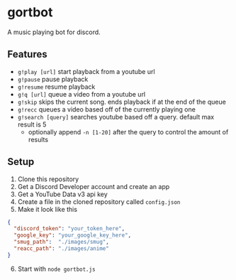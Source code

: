 # gortbot

A music playing bot for discord.

## Features

* `g!play [url]` start playback from a youtube url
* `g!pause` pause playback
* `g!resume` resume playback
* `g!q [url]` queue a video from a youtube url
* `g!skip` skips the current song. ends playback if at the end of the queue
* `g!recc` queues a video based off of the currently playing one
* `g!search [query]` searches youtube based off a query. default max result is 5
  * optionally append `-n [1-20]` after the query to control the amount of results

## Setup
1. Clone this repository
2. Get a Discord Developer account and create an app
3. Get a YouTube Data v3 api key
4. Create a file in the cloned repository called `config.json`
5. Make it look like this

```json
{
  "discord_token": "your_token_here",
  "google_key": "your_google_key_here",
  "smug_path":  "./images/smug",
  "reacc_path": "./images/anime"
}
```
6. Start with `node gortbot.js`
